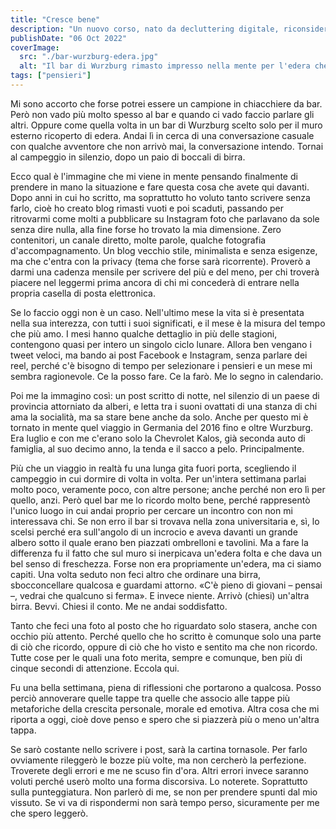 ```yaml
---
title: "Cresce bene"
description: "Un nuovo corso, nato da decluttering digitale, riconsiderazione dei siti statici, presa a cuore dei temi sulla privacy"
publishDate: "06 Oct 2022"
coverImage:
  src: "./bar-wurzburg-edera.jpg"
  alt: "Il bar di Wurzburg rimasto impresso nella mente per l'edera che avvolgeva la facciata"
tags: ["pensieri"]
---
```


Mi sono accorto che forse potrei essere un campione in chiacchiere da bar. Però non vado più molto spesso al bar e quando ci vado faccio parlare gli altri. Oppure come quella volta in un bar di Wurzburg scelto solo per il muro esterno ricoperto di edera. Andai lì in cerca di una conversazione casuale con qualche avventore che non arrivò mai, la conversazione intendo. Tornai al campeggio in silenzio, dopo un paio di boccali di birra.

Ecco qual è l'immagine che mi viene in mente pensando finalmente di prendere in mano la situazione e fare questa cosa che avete qui davanti. Dopo anni in cui ho scritto, ma soprattutto ho voluto tanto scrivere senza farlo, cioè ho creato blog rimasti vuoti e poi scaduti, passando per ritrovarmi come molti a pubblicare su Instagram foto che parlavano da sole senza dire nulla, alla fine forse ho trovato la mia dimensione. Zero contenitori, un canale diretto, molte parole, qualche fotografia d'accompagnamento. Un blog vecchio stile, minimalista e senza esigenze, ma che c'entra con la privacy (tema che forse sarà ricorrente). Proverò a darmi una cadenza mensile per scrivere del più e del meno, per chi troverà piacere nel leggermi prima ancora di chi mi concederà di entrare nella propria casella di posta elettronica.

Se lo faccio oggi non è un caso. Nell'ultimo mese la vita si è presentata nella sua interezza, con tutti i suoi significati, e il mese è la misura del tempo che più amo. I mesi hanno qualche dettaglio in più delle stagioni, contengono quasi per intero un singolo ciclo lunare. Allora ben vengano i tweet veloci, ma bando ai post Facebook e Instagram, senza parlare dei reel, perché c'è bisogno di tempo per selezionare i pensieri e un mese mi sembra ragionevole. Ce la posso fare. Ce la farò. Me lo segno in calendario.

Poi me la immagino così: un post scritto di notte, nel silenzio di un paese di provincia attorniato da alberi, e letta tra i suoni ovattati di una stanza di chi ama la socialità, ma sa stare bene anche da solo. Anche per questo mi è tornato in mente quel viaggio in Germania del 2016 fino e oltre Wurzburg. Era luglio e con me c'erano solo la Chevrolet Kalos, già seconda auto di famiglia, al suo decimo anno, la tenda e il sacco a pelo. Principalmente.

Più che un viaggio in realtà fu una lunga gita fuori porta, scegliendo il campeggio in cui dormire di volta in volta. Per un'intera settimana parlai molto poco, veramente poco, con altre persone; anche perché non ero lì per quello, anzi. Però quel bar me lo ricordo molto bene, perché rappresentò l'unico luogo in cui andai proprio per cercare un incontro con non mi interessava chi. Se non erro il bar si trovava nella zona universitaria e, sì, lo scelsi perché era sull'angolo di un incrocio e aveva davanti un grande albero sotto il quale erano ben piazzati ombrelloni e tavolini. Ma a fare la differenza fu il fatto che sul muro si inerpicava un'edera folta e che dava un bel senso di freschezza. Forse non era propriamente un'edera, ma ci siamo capiti. Una volta seduto non feci altro che ordinare una birra, sbocconcellare qualcosa e guardami attorno. «C'è pieno di giovani – pensai –, vedrai che qualcuno si ferma». E invece niente. Arrivò (chiesi) un'altra birra. Bevvi. Chiesi il conto. Me ne andai soddisfatto.

Tanto che feci una foto al posto che ho riguardato solo stasera, anche con occhio più attento. Perché quello che ho scritto è comunque solo una parte di ciò che ricordo, oppure di ciò che ho visto e sentito ma che non ricordo. Tutte cose per le quali una foto merita, sempre e comunque, ben più di cinque secondi di attenzione. Eccola qui.

Fu una bella settimana, piena di riflessioni che portarono a qualcosa. Posso perciò annoverare quelle tappe tra quelle che associo alle tappe più metaforiche della crescita personale, morale ed emotiva. Altra cosa che mi riporta a oggi, cioè dove penso e spero che si piazzerà più o meno un'altra tappa.

Se sarò costante nello scrivere i post, sarà la cartina tornasole. Per farlo ovviamente rileggerò le bozze più volte, ma non cercherò la perfezione. Troverete degli errori e me ne scuso fin d'ora. Altri errori invece saranno voluti perché userò molto una forma discorsiva. Lo noterete. Soprattutto sulla punteggiatura. Non parlerò di me, se non per prendere spunti dal mio vissuto. Se vi va di rispondermi non sarà tempo perso, sicuramente per me che spero leggerò.


